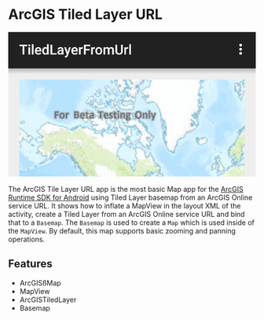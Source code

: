 # ArcGIS Tiled Layer URL

![Tiled Layer from URL App](tiledlayer-from-url.png)

The ArcGIS Tile Layer URL app is the most basic Map app for the [ArcGIS Runtime SDK for Android](https://developers.arcgis.com/en/android/) using Tiled Layer basemap from an ArcGIS Online service URL.
It shows how to inflate a MapView in the layout XML of the activity, create a Tiled Layer from an ArcGIS Online service URL and bind that to a ```Basemap```.  The ```Basemap``` is used to create a ```Map``` which is used inside of the ```MapView```.
By default, this map supports basic zooming and panning operations.

## Features
* ArcGISßMap
* MapView
* ArcGISTiledLayer
* Basemap
